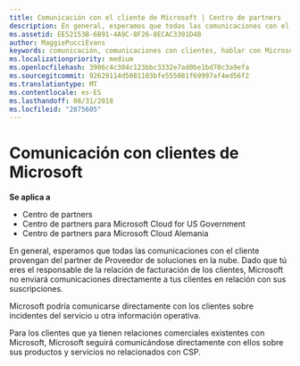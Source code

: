 ```yaml
---
title: Comunicación con el cliente de Microsoft | Centro de partners
description: En general, esperamos que todas las comunicaciones con el cliente provengan del partner de Proveedor de soluciones en la nube.
ms.assetid: EE52153B-6B91-4A9C-8F26-8ECAC3391D4B
author: MaggiePucciEvans
keywords: comunicación, comunicaciones con clientes, hablar con Microsoft
ms.localizationpriority: medium
ms.openlocfilehash: 3906c4c304c123bbc3332e7ad0be1bd70c3a9efa
ms.sourcegitcommit: 92629114d5081103bfe555081f69997af4ed56f2
ms.translationtype: MT
ms.contentlocale: es-ES
ms.lasthandoff: 08/31/2018
ms.locfileid: "2875605"
---
```

# <a name="customer-communication-from-microsoft"></a>Comunicación con clientes de Microsoft

**Se aplica a**

-  Centro de partners
-  Centro de partners para Microsoft Cloud for US Government
-  Centro de partners para Microsoft Cloud Alemania

En general, esperamos que todas las comunicaciones con el cliente provengan del partner de Proveedor de soluciones en la nube. Dado que tú eres el responsable de la relación de facturación de los clientes, Microsoft no enviará comunicaciones directamente a tus clientes en relación con sus suscripciones.

Microsoft podría comunicarse directamente con los clientes sobre incidentes del servicio u otra información operativa.

Para los clientes que ya tienen relaciones comerciales existentes con Microsoft, Microsoft seguirá comunicándose directamente con ellos sobre sus productos y servicios no relacionados con CSP.

 

 



